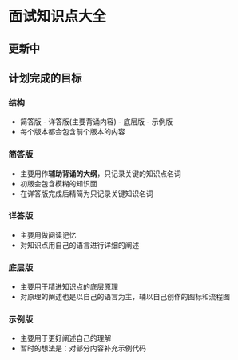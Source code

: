 # 面试知识点大全

## 更新中

## 计划完成的目标

### 结构

* 简答版 - 详答版(主要背诵内容) - 底层版 - 示例版
* 每个版本都会包含前个版本的内容

### 简答版

* 主要用作**辅助背诵的大纲**，只记录关键的知识点名词
* 初版会包含模糊的知识面
* 在详答版完成后精简为只记录关键知识名词

### 详答版

* 主要用做阅读记忆
* 对知识点用自己的语言进行详细的阐述

### 底层版

* 主要用于精进知识点的底层原理
* 对原理的阐述也是以自己的语言为主，辅以自己创作的图标和流程图

### 示例版

* 主要用于更好阐述自己的理解
* 暂时的想法是：对部分内容补充示例代码

